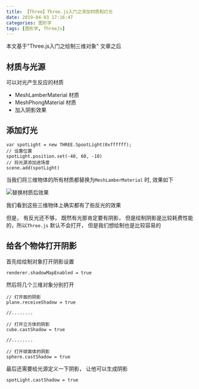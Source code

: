 ```yaml
---
title: 【Three】Three.js入门之添加材质和灯光
date: 2019-04-03 17:16:47
categories: 图形学
tags: [图形学, ThreeJs]
---
```


本文基于"Three.js入门之绘制三维对象" 文章之后


## 材质与光源
可以对光产生反应的材质
* MeshLamberMaterial 材质
* MeshPhongMaterial 材质
* 加入阴影效果





## 添加灯光

```Js
var spotLight = new THREE.SpootLight(0xffffff);
// 设置位置
spotLight.position.set(-40, 60, -10)
// 将光源添加进场景
scene.add(spotLight)
```




当我们将三维物体的所有材质都替换为`MeshLamberMaterial` 时, 效果如下



![替换材质后效果](http://img.nixiaolei.com/2019-05-03-17-30-33.png)


我们看到这些三维物体上确实都有了些反光的效果

但是， 有反光还不够， 既然有光那肯定要有阴影， 但是绘制阴影是比较耗费性能的，所以`Three.js` 默认不会打开， 但是我们想绘制也是比较容易的

## 给各个物体打开阴影

首先给绘制对象打开阴影设置
```Js
renderer.shadowMapEnabled = true
```

然后将几个三维对象分别打开
```Js
// 打开面的阴影
plane.receiveShadow = true

//........

// 打开立方体的阴影
cube.castShadow = true

//........

// 打开球面体的阴影
sphere.castShadow = true 
```

最后还需要给光源定义一下阴影， 让他可以生成阴影

```Js
spotLight.castShadow = true
```